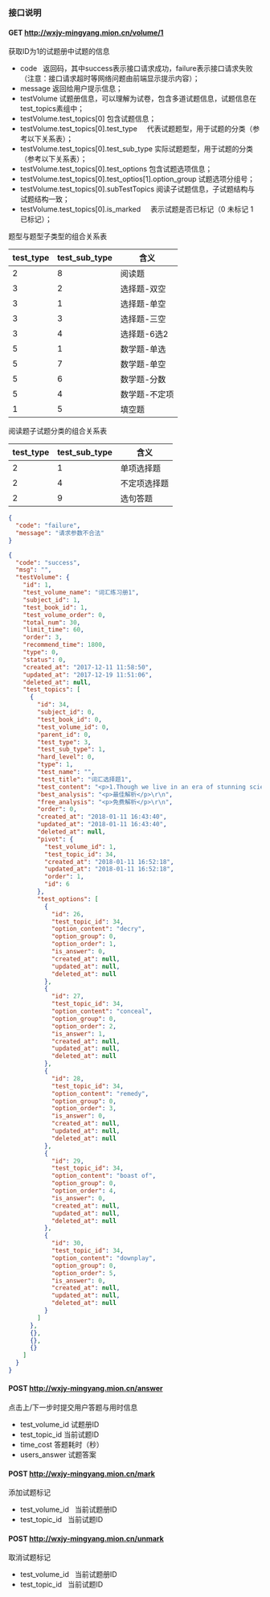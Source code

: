 ### 接口说明
#### GET http://wxjy-mingyang.mion.cn/volume/1 
获取ID为1的试题册中试题的信息


- code    返回码，其中success表示接口请求成功，failure表示接口请求失败（注意：接口请求超时等网络问题由前端显示提示内容）；
- message 返回给用户提示信息；
- testVolume 试题册信息，可以理解为试卷，包含多道试题信息，试题信息在test_topics素组中；
- testVolume.test_topics[0]               包含试题信息；
- testVolume.test_topics[0].test_type     代表试题题型，用于试题的分类（参考以下关系表）；
- testVolume.test_topics[0].test_sub_type 实际试题题型，用于试题的分类（参考以下关系表）；
- testVolume.test_topics[0].test_options  包含试题选项信息；
- testVolume.test_topics[0].test_optios[1].option_group 试题选项分组号；
- testVolume.test_topics[0].subTestTopics 阅读子试题信息，子试题结构与试题结构一致；
- testVolume.test_topics[0].is_marked     表示试题是否已标记（0 未标记 1 已标记）；

题型与题型子类型的组合关系表

|test_type  |test_sub_type  |含义
|-----------|---------------|----
|2          |8              |阅读题
|3          |2              |选择题-双空
|3          |1              |选择题-单空
|3          |3              |选择题-三空
|3          |4              |选择题-6选2
|5          |1              |数学题-单选
|5          |7              |数学题-单空
|5          |6              |数学题-分数
|5          |4              |数学题-不定项
|1          |5              |填空题

阅读题子试题分类的组合关系表

|test_type  |test_sub_type  |含义
|-----------|---------------|----
|2          |1              |单项选择题
|2          |4              |不定项选择题
|2          |9              |选句答题 

```json
{
  "code": "failure",
  "message": "请求参数不合法"
}
```

```json
{
  "code": "success",
  "msg": "",
  "testVolume": {
    "id": 1,
    "test_volume_name": "词汇练习册1",
    "subject_id": 1,
    "test_book_id": 1,
    "test_volume_order": 0,
    "total_num": 30,
    "limit_time": 60,
    "order": 3,
    "recommend_time": 1800,
    "type": 0,
    "status": 0,
    "created_at": "2017-12-11 11:58:50",
    "updated_at": "2017-12-19 11:51:06",
    "deleted_at": null,
    "test_topics": [
      {
        "id": 34,
        "subject_id": 0,
        "test_book_id": 0,
        "test_volume_id": 0,
        "parent_id": 0,
        "test_type": 3,
        "test_sub_type": 1,
        "hard_level": 0,
        "type": 1,
        "test_name": "",
        "test_title": "词汇选择题1",
        "test_content": "<p>1.Though we live in an era of stunning scientific achievement, many otherwise educated people remain indifferent to or contemptuous of such achievement, even going so far as to&nbsp;______&nbsp;their ignorance or basic physic.</p>\r\n",
        "best_analysis": "<p>最佳解析</p>\r\n",
        "free_analysis": "<p>免费解析</p>\r\n",
        "order": 0,
        "created_at": "2018-01-11 16:43:40",
        "updated_at": "2018-01-11 16:43:40",
        "deleted_at": null,
        "pivot": {
          "test_volume_id": 1,
          "test_topic_id": 34,
          "created_at": "2018-01-11 16:52:18",
          "updated_at": "2018-01-11 16:52:18",
          "order": 1,
          "id": 6
        },
        "test_options": [
          {
            "id": 26,
            "test_topic_id": 34,
            "option_content": "decry",
            "option_group": 0,
            "option_order": 1,
            "is_answer": 0,
            "created_at": null,
            "updated_at": null,
            "deleted_at": null
          },
          {
            "id": 27,
            "test_topic_id": 34,
            "option_content": "conceal",
            "option_group": 0,
            "option_order": 2,
            "is_answer": 1,
            "created_at": null,
            "updated_at": null,
            "deleted_at": null
          },
          {
            "id": 28,
            "test_topic_id": 34,
            "option_content": "remedy",
            "option_group": 0,
            "option_order": 3,
            "is_answer": 0,
            "created_at": null,
            "updated_at": null,
            "deleted_at": null
          },
          {
            "id": 29,
            "test_topic_id": 34,
            "option_content": "boast of",
            "option_group": 0,
            "option_order": 4,
            "is_answer": 0,
            "created_at": null,
            "updated_at": null,
            "deleted_at": null
          },
          {
            "id": 30,
            "test_topic_id": 34,
            "option_content": "downplay",
            "option_group": 0,
            "option_order": 5,
            "is_answer": 0,
            "created_at": null,
            "updated_at": null,
            "deleted_at": null
          }
        ]
      },
      {},
      {},
      {}
    ]
  }
}
```
#### POST http://wxjy-mingyang.mion.cn/answer
点击上/下一步时提交用户答题与用时信息

- test_volume_id    试题册ID
- test_topic_id     当前试题ID
- time_cost         答题耗时（秒）
- users_answer      试题答案

#### POST http://wxjy-mingyang.mion.cn/mark
添加试题标记

- test_volume_id    当前试题册ID
- test_topic_id     当前试题ID

#### POST http://wxjy-mingyang.mion.cn/unmark
取消试题标记


- test_volume_id    当前试题册ID
- test_topic_id     当前试题ID
